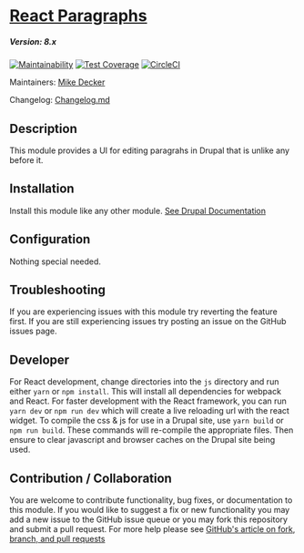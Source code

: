 # [React Paragraphs](https://github.com/SU-SWS/react_paragraphs)
##### Version: 8.x

[![Maintainability](https://api.codeclimate.com/v1/badges/9e90958f537c6d756e13/maintainability)](https://codeclimate.com/github/SU-SWS/react_paragraphs/maintainability)
[![Test Coverage](https://api.codeclimate.com/v1/badges/9e90958f537c6d756e13/test_coverage)](https://codeclimate.com/github/SU-SWS/react_paragraphs/test_coverage)
[![CircleCI](https://circleci.com/gh/SU-SWS/react_paragraphs.svg?style=svg)](https://circleci.com/gh/SU-SWS/react_paragraphs)

Maintainers: [Mike Decker](https://github.com/pookmish)

Changelog: [Changelog.md](CHANGELOG.md)

Description
---

This module provides a UI for editing paragrahs in Drupal that is unlike any before it.

Installation
---

Install this module like any other module. [See Drupal Documentation](https://drupal.org/documentation/install/modules-themes/modules-8)

Configuration
---

Nothing special needed.


Troubleshooting
---

If you are experiencing issues with this module try reverting the feature first. If you are still experiencing issues try posting an issue on the GitHub issues page.

Developer
---

For React development, change directories into the `js` directory and run either
`yarn` or `npm install`. This will install all dependencies for webpack and
React. For faster development with the React framework, you can run `yarn dev`
or `npm run dev` which will create a live reloading url with the react widget.
To compile the css & js for use in a Drupal site, use `yarn build` or `npm run
build`. These commands will re-compile the appropriate files. Then ensure to
clear javascript and browser caches on the Drupal site being used.


Contribution / Collaboration
---

You are welcome to contribute functionality, bug fixes, or documentation to this module. If you would like to suggest a fix or new functionality you may add a new issue to the GitHub issue queue or you may fork this repository and submit a pull request. For more help please see [GitHub's article on fork, branch, and pull requests](https://help.github.com/articles/using-pull-requests)
